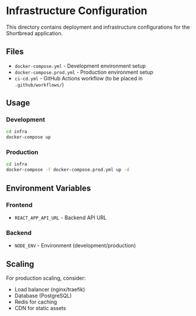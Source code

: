# Infrastructure Configuration

This directory contains deployment and infrastructure configurations for the Shortbread application.

## Files

- `docker-compose.yml` - Development environment setup
- `docker-compose.prod.yml` - Production environment setup
- `ci-cd.yml` - GitHub Actions workflow (to be placed in `.github/workflows/`)

## Usage

### Development
```bash
cd infra
docker-compose up
```

### Production
```bash
cd infra
docker-compose -f docker-compose.prod.yml up -d
```

## Environment Variables

### Frontend
- `REACT_APP_API_URL` - Backend API URL

### Backend
- `NODE_ENV` - Environment (development/production)

## Scaling

For production scaling, consider:
- Load balancer (nginx/traefik)
- Database (PostgreSQL)
- Redis for caching
- CDN for static assets